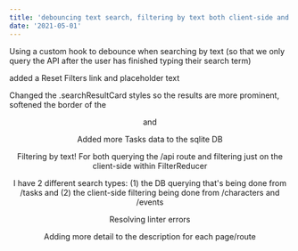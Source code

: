 ```yaml
---
title: 'debouncing text search, filtering by text both client-side and server-side'
date: '2021-05-01'
---
```


Using a custom hook to debounce when searching by text (so that we only query the API after the user has finished typing their search term)

added a Reset Filters link and placeholder text

Changed the .searchResultCard styles so the results are more prominent, softened the border of the <Header /> and <NavBar />

Added more Tasks data to the sqlite DB

Filtering by text!  For both querying the /api route and filtering just on the client-side within FilterReducer

I have 2 different search types: (1) the DB querying that's being done from /tasks and (2) the client-side filtering being done from /characters and /events

Resolving linter errors

Adding more detail to the description for each page/route